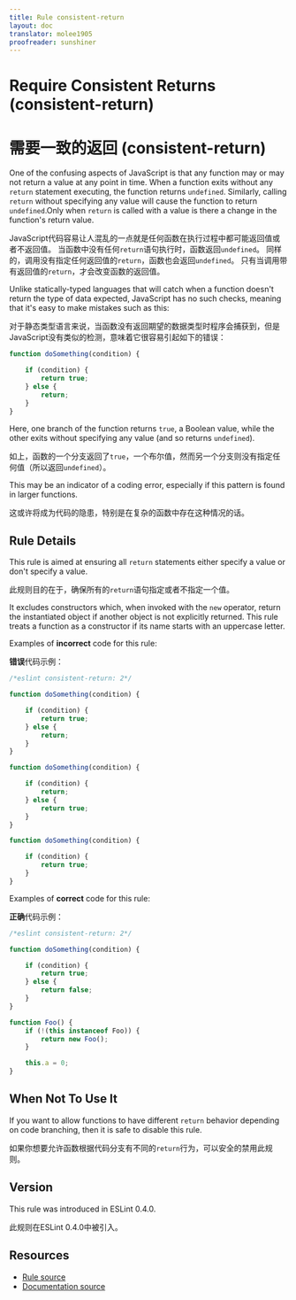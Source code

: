 ```yaml
---
title: Rule consistent-return
layout: doc
translator: molee1905
proofreader: sunshiner
---
```

<!-- Note: No pull requests accepted for this file. See README.md in the root directory for details. -->

# Require Consistent Returns (consistent-return)

# 需要一致的返回 (consistent-return)

One of the confusing aspects of JavaScript is that any function may or may not return a value at any point in time. When a function exits without any `return` statement executing, the function returns `undefined`. Similarly, calling `return` without specifying any value will cause the function to return `undefined`.Only when `return` is called with a value is there a change in the function's return value.

JavaScript代码容易让人混乱的一点就是任何函数在执行过程中都可能返回值或者不返回值。
当函数中没有任何`return`语句执行时，函数返回`undefined`。
同样的，调用没有指定任何返回值的`return`，函数也会返回`undefined`。
只有当调用带有返回值的`return`，才会改变函数的返回值。

Unlike statically-typed languages that will catch when a function doesn't return the type of data expected, JavaScript has no such checks, meaning that it's easy to make mistakes such as this:

对于静态类型语言来说，当函数没有返回期望的数据类型时程序会捕获到，但是JavaScript没有类似的检测，意味着它很容易引起如下的错误：

```js
function doSomething(condition) {

    if (condition) {
        return true;
    } else {
        return;
    }
}
```

Here, one branch of the function returns `true`, a Boolean value, while the other exits without specifying any value (and so returns `undefined`).

如上，函数的一个分支返回了`true`，一个布尔值，然而另一个分支则没有指定任何值（所以返回`undefined`）。

This may be an indicator of a coding error, especially if this pattern is found in larger functions.

这或许将成为代码的隐患，特别是在复杂的函数中存在这种情况的话。

## Rule Details

This rule is aimed at ensuring all `return` statements either specify a value or don't specify a value.

此规则目的在于，确保所有的`return`语句指定或者不指定一个值。

It excludes constructors which, when invoked with the `new` operator, return the instantiated object if another object is not explicitly returned.  This rule treats a function as a constructor if its name starts with an uppercase letter.


Examples of **incorrect** code for this rule:

**错误**代码示例：

```js
/*eslint consistent-return: 2*/

function doSomething(condition) {

    if (condition) {
        return true;
    } else {
        return;
    }
}

function doSomething(condition) {

    if (condition) {
        return;
    } else {
        return true;
    }
}

function doSomething(condition) {

    if (condition) {
        return true;
    }
}
```

Examples of **correct** code for this rule:

**正确**代码示例：

```js
/*eslint consistent-return: 2*/

function doSomething(condition) {

    if (condition) {
        return true;
    } else {
        return false;
    }
}

function Foo() {
    if (!(this instanceof Foo)) {
        return new Foo();
    }

    this.a = 0;
}
```

## When Not To Use It

If you want to allow functions to have different `return` behavior depending on code branching, then it is safe to disable this rule.

如果你想要允许函数根据代码分支有不同的`return`行为，可以安全的禁用此规则。

## Version

This rule was introduced in ESLint 0.4.0.

此规则在ESLint 0.4.0中被引入。

## Resources

* [Rule source](https://github.com/eslint/eslint/tree/master/lib/rules/consistent-return.js)
* [Documentation source](https://github.com/eslint/eslint/tree/master/docs/rules/consistent-return.md)

